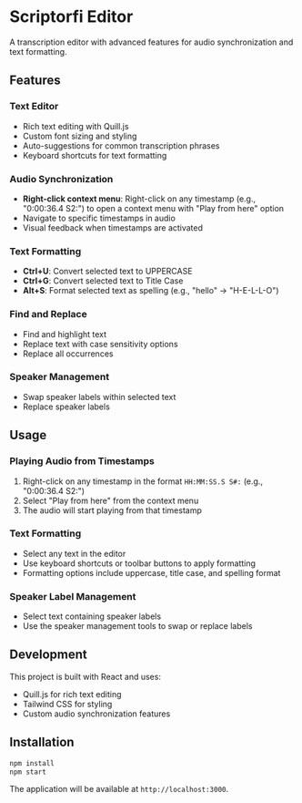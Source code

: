 # Scriptorfi Editor

A transcription editor with advanced features for audio synchronization and text formatting.

## Features

### Text Editor
- Rich text editing with Quill.js
- Custom font sizing and styling
- Auto-suggestions for common transcription phrases
- Keyboard shortcuts for text formatting

### Audio Synchronization
- **Right-click context menu**: Right-click on any timestamp (e.g., "0:00:36.4 S2:") to open a context menu with "Play from here" option
- Navigate to specific timestamps in audio
- Visual feedback when timestamps are activated

### Text Formatting
- **Ctrl+U**: Convert selected text to UPPERCASE
- **Ctrl+G**: Convert selected text to Title Case
- **Alt+S**: Format selected text as spelling (e.g., "hello" → "H-E-L-L-O")

### Find and Replace
- Find and highlight text
- Replace text with case sensitivity options
- Replace all occurrences

### Speaker Management
- Swap speaker labels within selected text
- Replace speaker labels

## Usage

### Playing Audio from Timestamps
1. Right-click on any timestamp in the format `HH:MM:SS.S S#:` (e.g., "0:00:36.4 S2:")
2. Select "Play from here" from the context menu
3. The audio will start playing from that timestamp

### Text Formatting
- Select any text in the editor
- Use keyboard shortcuts or toolbar buttons to apply formatting
- Formatting options include uppercase, title case, and spelling format

### Speaker Label Management
- Select text containing speaker labels
- Use the speaker management tools to swap or replace labels

## Development

This project is built with React and uses:
- Quill.js for rich text editing
- Tailwind CSS for styling
- Custom audio synchronization features

## Installation

```bash
npm install
npm start
```

The application will be available at `http://localhost:3000`.